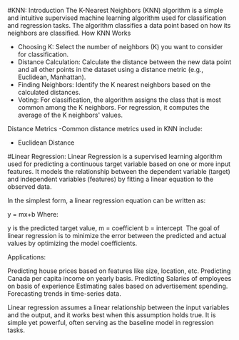 #KNN:
Introduction
The K-Nearest Neighbors (KNN) algorithm is a simple and intuitive supervised machine learning algorithm used for classification and regression tasks. The algorithm classifies a data point based on how its neighbors are classified.
How KNN Works
- Choosing K: Select the number of neighbors (K) you want to consider for classification.
- Distance Calculation: Calculate the distance between the new data point and all other points in the dataset using a distance metric (e.g., Euclidean, Manhattan).
- Finding Neighbors: Identify the K nearest neighbors based on the calculated distances.
- Voting: For classification, the algorithm assigns the class that is most common among the K neighbors. For regression, it computes the average of the K neighbors' values.

Distance Metrics
-Common distance metrics used in KNN include:

- Euclidean Distance


#Linear Regression:
Linear Regression is a supervised learning algorithm used for predicting a continuous target variable based on one or more input features. It models the relationship between the dependent variable (target) and independent variables (features) by fitting a linear equation to the observed data.

In the simplest form, a linear regression equation can be written as:

y = mx+b
Where:

y is the predicted target value,
m = coefficient 
b = intercept
​
The goal of linear regression is to minimize the error between the predicted and actual values by optimizing the model coefficients.

Applications:

Predicting house prices based on features like size, location, etc.
Predicting Canada per capita income on yearly basis.
Predicting Salaries of employees on basis of experience
Estimating sales based on advertisement spending.
Forecasting trends in time-series data.

Linear regression assumes a linear relationship between the input variables and the output, and it works best when this assumption holds true. It is simple yet powerful, often serving as the baseline model in regression tasks.
